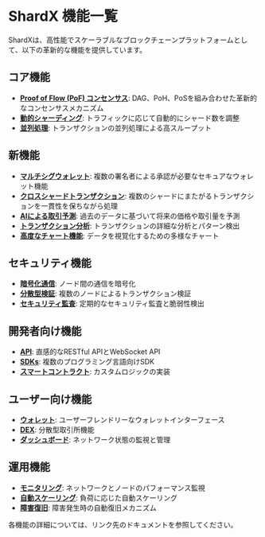 # ShardX 機能一覧

ShardXは、高性能でスケーラブルなブロックチェーンプラットフォームとして、以下の革新的な機能を提供しています。

## コア機能

- [**Proof of Flow (PoF) コンセンサス**](consensus.md): DAG、PoH、PoSを組み合わせた革新的なコンセンサスメカニズム
- [**動的シャーディング**](sharding.md): トラフィックに応じて自動的にシャード数を調整
- [**並列処理**](parallel_processing.md): トランザクションの並列処理による高スループット

## 新機能

- [**マルチシグウォレット**](multisig_wallet.md): 複数の署名者による承認が必要なセキュアなウォレット機能
- [**クロスシャードトランザクション**](cross_shard.md): 複数のシャードにまたがるトランザクションを一貫性を保ちながら処理
- [**AIによる取引予測**](ai_prediction.md): 過去のデータに基づいて将来の価格や取引量を予測
- [**トランザクション分析**](transaction_analysis.md): トランザクションの詳細な分析とパターン検出
- [**高度なチャート機能**](advanced_charts.md): データを視覚化するための多様なチャート

## セキュリティ機能

- [**暗号化通信**](encryption.md): ノード間の通信を暗号化
- [**分散型検証**](validation.md): 複数のノードによるトランザクション検証
- [**セキュリティ監査**](security_audit.md): 定期的なセキュリティ監査と脆弱性検出

## 開発者向け機能

- [**API**](../api/README.md): 直感的なRESTful APIとWebSocket API
- [**SDKs**](../developers/sdks.md): 複数のプログラミング言語向けSDK
- [**スマートコントラクト**](../developers/smart_contracts.md): カスタムロジックの実装

## ユーザー向け機能

- [**ウォレット**](wallet.md): ユーザーフレンドリーなウォレットインターフェース
- [**DEX**](dex.md): 分散型取引所機能
- [**ダッシュボード**](dashboard.md): ネットワーク状態の監視と管理

## 運用機能

- [**モニタリング**](monitoring.md): ネットワークとノードのパフォーマンス監視
- [**自動スケーリング**](auto_scaling.md): 負荷に応じた自動スケーリング
- [**障害復旧**](disaster_recovery.md): 障害発生時の自動復旧メカニズム

各機能の詳細については、リンク先のドキュメントを参照してください。